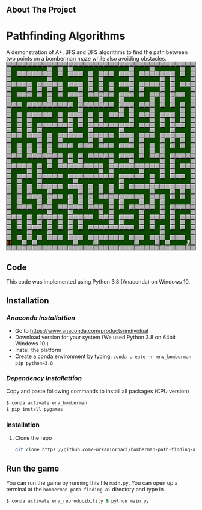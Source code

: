 <!-- ABOUT THE PROJECT -->
## About The Project

# Pathfinding Algorithms

A demonstration of A*, BFS and DFS algorithms to find the path between two points on a bomberman maze while also avoiding obstacles.
![alt text](./images/maze.png)
<!-- GETTING STARTED -->

## Code
This code was implemented using Python 3.8 (Anaconda) on Windows 10.

## Installation
### *Anaconda Installattion*
* Go to  https://www.anaconda.com/products/individual
* Download version for your system (We used Python 3.8  on 64bit Windows 10 )
* Install the platform
* Create a conda environment by typing:  ```conda create –n env_bomberman pip python=3.8 ```

### *Dependency Installattion*
Copy and paste following commands to install all packages (CPU version)
```sh
$ conda activate env_bomberman
$ pip install pygames
```

### Installation

1. Clone the repo
   ```sh
   git clone https://github.com/FurkanTornaci/bomberman-path-finding-ai
   ```

## Run the game
You can run the game by running this file ```main.py```. You can open up a terminal at the ```bomberman-path-finding-ai``` directory and type in
```sh
$ conda activate env_reproducibility & python main.py
```

